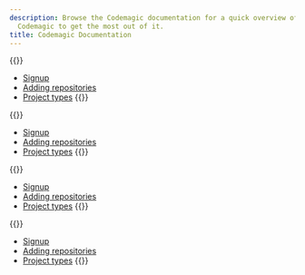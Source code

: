 ```yaml
---
description: Browse the Codemagic documentation for a quick overview of how to configure
  Codemagic to get the most out of it.
title: Codemagic Documentation
---
```


<div class="links-group-wrap">

{{<links-group title="Getting started">}}

- [Signup](https://codemagic.io/)
- [Adding repositories](https://codemagic.io/)
- [Project types](https://codemagic.io/)
  {{</links-group>}}

{{<links-group title="Codemagic.yaml">}}

- [Signup](https://codemagic.io/)
- [Adding repositories](https://codemagic.io/)
- [Project types](https://codemagic.io/)
  {{</links-group>}}

{{<links-group title="Flutter Workflow Editor">}}

- [Signup](https://codemagic.io/)
- [Adding repositories](https://codemagic.io/)
- [Project types](https://codemagic.io/)
  {{</links-group>}}

{{<links-group title="Popular articles">}}

- [Signup](https://codemagic.io/)
- [Adding repositories](https://codemagic.io/)
- [Project types](https://codemagic.io/)
{{</links-group>}}
</div>

<!-- Welcome to Codemagic documentation!

Here you'll find some essential information for setting up continuous integration and continuous delivery for your mobile apps with [Codemagic](https://codemagic.io/).

There are also step-by-step guides on various topics available on our [blog](https://blog.codemagic.io/categories/product/ 'Codemagic blog - Tutorials').

## Powered by the community

As a Codemagic user, you can contribute to our documentation to improve it. Our documentation is available in a public repository on [GitHub](https://github.com/codemagic-ci-cd/codemagic-docs).

To contribute, fork the repository, make your changes and start a pull request. All pull requests will be reviewed by the Codemagic team. Read more from the repository's [readme](https://github.com/codemagic-ci-cd/codemagic-docs/blob/master/readme.md).

## Codemagic Slack workspace

If you have problems with setting up Codemagic CI/CD or want to talk to fellow mobile app developers, you are welcome to join our [Slack workspace](https://slack.codemagic.io 'Slack community for CI/CD and Flutter').

## Codemagic status page

We post information about maintenances and issues with the service on our [status page](https://twitter.com/CodemagicStatus). -->
